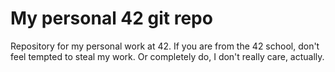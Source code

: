 # My personal 42 git repo
Repository for my personal work at 42.
If you are from the 42 school, don't feel tempted to steal my work.
Or completely do, I don't really care, actually.
